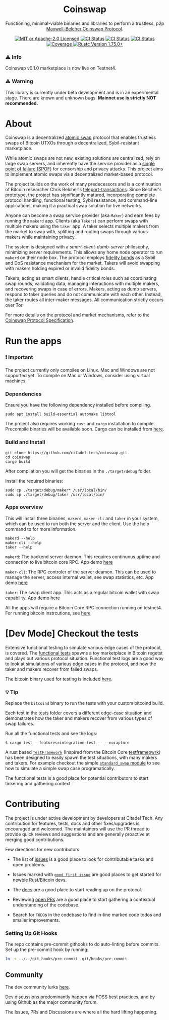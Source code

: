 <div align="center">

<h1>Coinswap</h1>

<p>
    Functioning, minimal-viable binaries and libraries to perform a trustless, p2p <a href="https://gist.github.com/chris-belcher/9144bd57a91c194e332fb5ca371d0964">Maxwell-Belcher Coinswap Protocol</a>.
  </p>

<p>
    <!--
    <a href="https://crates.io/crates/coinswap"><img alt="Crate Info" src="https://img.shields.io/crates/v/coinswap.svg"/></a>
    <a href="https://docs.rs/coinswap"><img alt="API Docs" src="https://img.shields.io/badge/docs.rs-coinswap-green"/></a>
    -->
    <a href="https://github.com/citadel-tech/coinswap/blob/master/LICENSE"><img alt="MIT or Apache-2.0 Licensed" src="https://img.shields.io/badge/license-MIT%2FApache--2.0-blue.svg"/></a>
    <a href="https://github.com/citadel-tech/coinswap/actions/workflows/build.yaml"><img alt="CI Status" src="https://github.com/citadel-tech/coinswap/actions/workflows/build.yaml/badge.svg"></a>
    <a href="https://github.com/citadel-tech/coinswap/actions/workflows/lint.yaml"><img alt="CI Status" src="https://github.com/citadel-tech/coinswap/actions/workflows/lint.yaml/badge.svg"></a>
    <a href="https://github.com/citadel-tech/coinswap/actions/workflows/test.yaml"><img alt="CI Status" src="https://github.com/citadel-tech/coinswap/actions/workflows/test.yaml/badge.svg"></a>
    <a href="https://codecov.io/github/citadel-tech/coinswap?branch=master">
    <img alt="Coverage" src="https://codecov.io/github/citadel-tech/coinswap/coverage.svg?branch=master">
    </a>
    <a href="https://blog.rust-lang.org/2023/12/28/Rust-1.75.0.html"><img alt="Rustc Version 1.75.0+" src="https://img.shields.io/badge/rustc-1.75.0%2B-lightgrey.svg"/></a>
  </p>
</div>

### ⚠️ Info

Coinswap v0.1.0 marketplace is now live on Testnet4.


### ⚠️ Warning

This library is currently under beta development and is in an experimental stage. There are known and unknown bugs. **Mainnet use is strictly NOT recommended.** 

# About

Coinswap is a decentralized [atomic swap](https://bitcoinops.org/en/topics/coinswap/) protocol that enables trustless swaps of Bitcoin UTXOs through a decentralized, Sybil-resistant marketplace.

While atomic swaps are not new, existing solutions are centralized, rely on large swap servers, and inherently have the service provider as a [single point of failure (SPOF)](https://en.wikipedia.org/wiki/Single_point_of_failure) for censorship and privacy attacks. This project aims to implement atomic swaps via a decentralized market-based protocol.

The project builds on the work of many predecessors and is a continuation of Bitcoin researcher Chris Belcher's [teleport-transactions](https://github.com/bitcoin-teleport/teleport-transactions). Since Belcher's prototype, the project has significantly matured, incorporating complete protocol handling, functional testing, Sybil resistance, and command-line applications, making it a practical swap solution for live networks.

Anyone can become a swap service provider (aka `Maker`) and earn fees by running the `makerd` app. Clients (aka `Takers`) can perform swaps with multiple makers using the `taker` app. A taker selects multiple makers from the market to swap with, splitting and routing swaps through various makers while maintaining privacy. 

The system is designed with a *smart-client-dumb-server* philosophy, minimizing server requirements. This allows any home node operator to run `makerd` on their node box. The protocol employs [fidelity bonds](https://github.com/JoinMarket-Org/joinmarket-clientserver/blob/master/docs/fidelity-bonds.md) as a Sybil and DoS resistance mechanism for the market. Takers will avoid swapping with makers holding expired or invalid fidelity bonds.

Takers, acting as smart clients, handle critical roles such as coordinating swap rounds, validating data, managing interactions with multiple makers, and recovering swaps in case of errors. Makers, acting as dumb servers, respond to taker queries and do not communicate with each other. Instead, the taker routes all inter-maker messages. All communication strictly occurs over Tor.

For more details on the protocol and market mechanisms, refer to the [Coinswap Protocol Specification](https://github.com/citadel-tech/Coinswap-Protocol-Specification).


# Run the apps
### ❗ Important

The project currently only compiles on Linux. Mac and Windows are not supported yet. To compile on Mac or Windows, consider using virtual machines.

### Dependencies

Ensure you have the following dependency installed before compiling.

```shell
sudo apt install build-essential automake libtool
```

The project also requires working `rust` and `cargo` installation to compile. Precompile binaries will be available soon. Cargo can be installed from [here](https://www.rust-lang.org/learn/get-started).

### Build and Install
```console
git clone https://github.com/citadel-tech/coinswap.git
cd coinswap
cargo build
```

After compilation you will get the binaries in the `./target/debug` folder. 

Install the required binaries:
```console
sudo cp ./target/debug/maker* /usr/local/bin/
sudo cp ./target/debug/taker /usr/local/bin/    
```

### Apps overview
This will install three binaries, `makerd`, `maker-cli` and `taker` in your system, which can be used to run both the server and the client.
Use the help command to for more information.

```console
makerd --help
maker-cli --help
taker --help
```

  `makerd`: The backend server daemon. This requires continuous uptime and connection to live bitcoin core RPC. App demo [here](https://github.com/citadel-tech/coinswap/blob/master/docs/app%20demos/makerd.md)
  
  `maker-cli`: The RPC controler of the server deamon. This can be used to manage the server, access internal wallet, see swap statistics, etc. App demo [here](https://github.com/citadel-tech/coinswap/blob/master/docs/app%20demos/maker-cli.md)
  
  `taker`: The swap client app. This acts as a regular bitcoin wallet with swap capability. App demo [here](https://github.com/citadel-tech/coinswap/blob/master/docs/app%20demos/taker.md)

All the apps will require a Bitcoin Core RPC connection running on testnet4. For running bitcoin instrcutions, see [here](https://github.com/citadel-tech/coinswap/blob/master/docs/app%20demos/bitcoind.md)

# [Dev Mode] Checkout the tests

Extensive functional testing to simulate various edge cases of the protocol, is covered. The [functional tests](./tests/) spawns 
a toy marketplace in Bitcoin regetst and plays out various protocol situation. Functional test logs are a good way to look at simulations of various
edge cases in the protocol, and how the taker and makers recover from failed swaps. 

The bitcoin binary used for testing is included [here](./bin/bitcoind).

### 💡 Tip

Replace the `bitcoind` binary to run the tests with your custom bitcoind build.

Each test in the [tests](./tests/) folder covers a different edge-case situation and demonstrates how the taker and makers recover
from various types of swap failures.

Run all the functional tests and see the logs:

```console
$ cargo test --features=integration-test -- --nocapture
```

A rust based [`TestFramework`](./tests/test_framework/mod.rs) (Inspired from the Bitcoin Core [testframeowrk](https://github.com/bitcoin/bitcoin/tree/master/test/functional)) has been designed to easily spawn the test situations, with many makers and takers. For example checkout the simple [`standard_swap` module](./tests/standard_swap.rs) to see how to simulate a simple swap case programatically. 

The functional tests is a good place for potential contributors to start tinkering and gathering context.

# Contributing

The project is under active development by developers at Citadel Tech. Any contribution for features, tests, docs and other fixes/upgrades is encouraged and welcomed. The maintainers will use the PR thread to provide quick reviews and suggestions and are generally proactive at merging good contributions.

Few directions for new contributors:

- The list of [issues](https://github.com/citadel-tech/coinswap/issues) is a good place to look for contributable tasks and open problems.

- Issues marked with [`good first issue`](https://github.com/citadel-tech/coinswap/issues?q=is%3Aopen+is%3Aissue+label%3A%22good+first+issue%22) are good places to get started for newbie Rust/Bitcoin devs.

- The [docs](./docs) are a good place to start reading up on the protocol.

- Reviewing [open PRs](https://github.com/citadel-tech/coinswap/pulls) are a good place to start gathering a contextual understanding of the codebase.

- Search for `TODO`s in the codebase to find in-line marked code todos and smaller improvements.

### Setting Up Git Hooks

The repo contains pre-commit githooks to do auto-linting before commits. Set up the pre-commit hook by running:

```bash
ln -s ../../git_hooks/pre-commit .git/hooks/pre-commit
```

## Community

The dev community lurks [here](https://discord.gg/Wz42hVmrrK).

Dev discussions predominantly happen via FOSS best practices, and by using Github as the major community forum.

The Issues, PRs and Discussions are where all the hard lifting happening.
